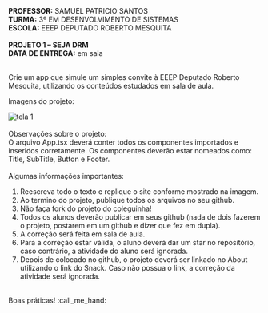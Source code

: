 <div>
    <strong>PROFESSOR:</strong> SAMUEL PATRICIO SANTOS<br>
    <strong>TURMA:</strong> 3º EM DESENVOLVIMENTO DE SISTEMAS<br>
    <strong>ESCOLA:</strong> EEEP DEPUTADO ROBERTO MESQUITA
</div><br>

<div>
    <strong>PROJETO 1 – SEJA DRM</strong><br>
    <strong>DATA DE ENTREGA:</strong> em sala
</div><br>

<div>
    <p>Crie um app que simule um simples convite à EEEP Deputado Roberto Mesquita, utilizando os conteúdos estudados em sala de aula.</p>
    <p>Imagens do projeto:</p>
    <img src="https://i.imgur.com/Z9VL2sd.png" alt="tela 1">
</div><br>

<div>
  Observações sobre o projeto:<br>
  O arquivo App.tsx deverá conter todos os componentes importados e inseridos corretamente. Os componentes deverão estar nomeados como: Title, SubTitle, Button e Footer.
</div><br>

<div>
    Algumas informações importantes:
    <ol>
        <li>Reescreva todo o texto e replique o site conforme mostrado na imagem.</li>
        <li>Ao termino do projeto, publique todos os arquivos no seu github.</li>
        <li>Não faça fork do projeto do coleguinha!</li>
        <li>Todos os alunos deverão publicar em seus github (nada de dois fazerem o projeto, postarem em um github e dizer que fez em dupla).</li>
        <li>A correção será feita em sala de aula.</li>
        <li>Para a correção estar válida, o aluno deverá dar um star no repositório, caso contrário, a atividade do aluno será ignorada.</li>
        <li>Depois de colocado no github, o projeto deverá ser linkado no About utilizando o link do Snack. Caso não possua o link, a correção da atividade será ignorada.</li>
    </ol> 
</div>
<br>
<div>
    Boas práticas! :call_me_hand:
</div>
